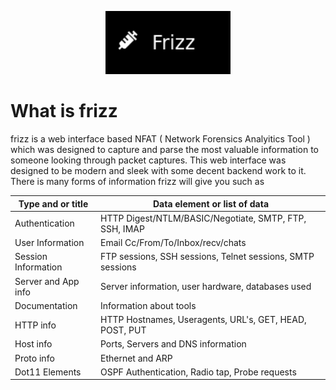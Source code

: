 <p align="center">
  <img src="logo.png" width="200" title="frizz logo">
</p>

# What is frizz 

frizz is a web interface based NFAT ( Network Forensics Analyitics Tool ) which was designed to capture and parse the most valuable information to someone looking through packet captures. This web interface was designed to be modern and sleek with some decent backend work to it. There is many forms of information frizz will give you such as 

| Type and or title | Data element or list of data | 
| ----------------- | ---------------------------- |
| Authentication    | HTTP Digest/NTLM/BASIC/Negotiate, SMTP, FTP, SSH, IMAP | 
| User Information  | Email Cc/From/To/Inbox/recv/chats |
| Session Information |  FTP sessions, SSH sessions, Telnet sessions, SMTP sessions | 
| Server and App info | Server information, user hardware, databases used | 
| Documentation | Information about tools | 
| HTTP info | HTTP Hostnames, Useragents, URL's, GET, HEAD, POST, PUT | 
| Host info | Ports, Servers and DNS information |
| Proto info | Ethernet and ARP | 
| Dot11 Elements | OSPF Authentication, Radio tap, Probe requests |
